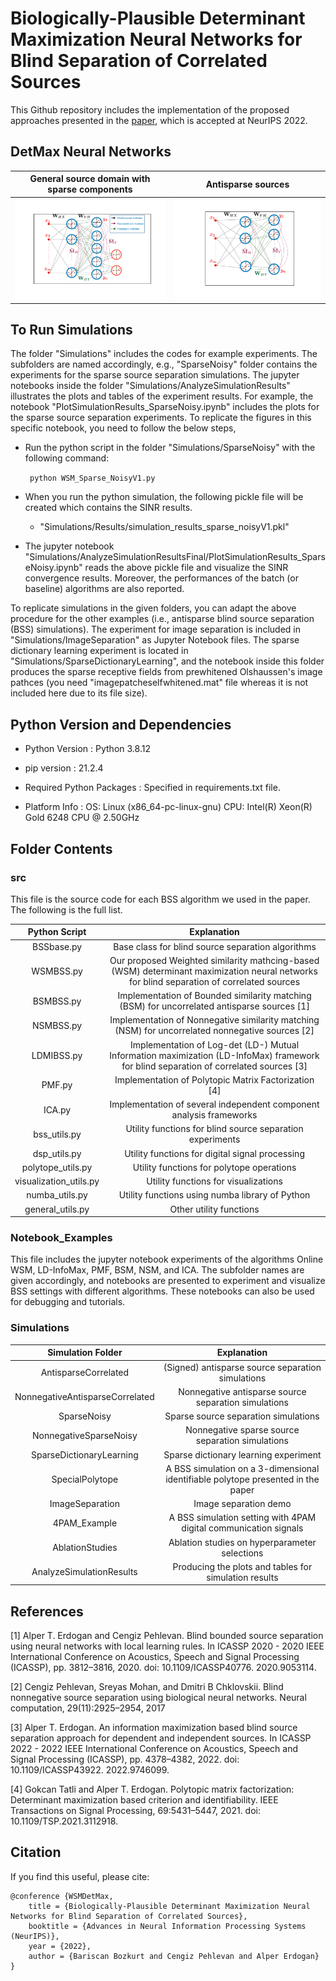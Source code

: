 # Biologically-Plausible Determinant Maximization Neural Networks for Blind Separation of Correlated Sources

This Github repository includes the implementation of the proposed approaches presented in the [paper](https://arxiv.org/abs/2209.12894), which is accepted at NeurIPS 2022.

## DetMax Neural Networks

General source domain with sparse components            |  Antisparse sources
:-------------------------:|:-------------------------:
![Sample Network Figures](./Figures/networkfigurenewsqueezed1.png)   |  ![Sample Network Figures](./Figures/NNantisparsesqueezed1.png)

## To Run Simulations

The folder "Simulations" includes the codes for example experiments. The subfolders are named accordingly, e.g., "SparseNoisy" folder contains the experiments for the sparse source separation simulations. The jupyter notebooks inside the folder "Simulations/AnalyzeSimulationResults" illustrates the plots and tables of the experiment results. For example, the notebook "PlotSimulationResults_SparseNoisy.ipynb" includes the plots for the sparse source separation experiments. To replicate the figures in this specific notebook, you need to follow the below steps,

 * Run the python script in the folder "Simulations/SparseNoisy" with the following command:

    ``` python WSM_Sparse_NoisyV1.py```

 * When you run the python simulation, the following pickle file will be created which contains the SINR results.

    * "Simulations/Results/simulation_results_sparse_noisyV1.pkl"

 * The jupyter notebook "Simulations/AnalyzeSimulationResultsFinal/PlotSimulationResults_SparseNoisy.ipynb" reads the above pickle file and visualize the SINR convergence results. Moreover, the performances of the batch (or baseline) algorithms are also reported.

To replicate simulations in the given folders, you can adapt the above procedure for the other examples (i.e., antisparse blind source separation (BSS) simulations). The experiment for image separation is included in "Simulations/ImageSeparation" as Jupyter Notebook files. The sparse dictionary learning experiment is located in "Simulations/SparseDictionaryLearning", and the notebook inside this folder produces the sparse receptive fields from prewhitened Olshaussen's image pathces (you need "imagepatcheselfwhitened.mat" file whereas it is not included here due to its file size).


## Python Version and Dependencies

* Python Version : Python 3.8.12

* pip version : 21.2.4

* Required Python Packages : Specified in requirements.txt file.

* Platform Info : OS: Linux (x86_64-pc-linux-gnu) CPU: Intel(R) Xeon(R) Gold 6248 CPU @ 2.50GHz

## Folder Contents

### src
This file is the source code for each BSS algorithm we used in the paper. The following is the full list.

Python Script         |  Explanation
:--------------------:|:-------------------------:
BSSbase.py            | Base class for blind source separation algorithms
WSMBSS.py             | Our proposed Weighted similarity mathcing-based (WSM) determinant maximization neural networks for blind separation of correlated sources
BSMBSS.py             | Implementation of Bounded similarity matching (BSM) for uncorrelated antisparse sources [1]
NSMBSS.py             | Implementation of Nonnegative similarity matching (NSM) for uncorrelated nonnegative sources [2]
LDMIBSS.py            | Implementation of Log-det (LD-) Mutual Information maximization (LD-InfoMax) framework for blind separation of correlated sources [3]
PMF.py                | Implementation of Polytopic Matrix Factorization [4]
ICA.py                | Implementation of several independent component analysis frameworks 
bss_utils.py          | Utility functions for blind source separation experiments
dsp_utils.py          | Utility functions for digital signal processing
polytope_utils.py     | Utility functions for polytope operations
visualization_utils.py| Utility functions for visualizations
numba_utils.py        | Utility functions using numba library of Python
general_utils.py      | Other utility functions

### Notebook_Examples
This file includes the jupyter notebook experiments of the algorithms Online WSM, LD-InfoMax, PMF, BSM, NSM, and ICA. The subfolder names are given accordingly, and notebooks are presented to experiment and visualize BSS settings with different algorithms. These notebooks can also be used for debugging and tutorials.

### Simulations


Simulation Folder                     |  Explanation
:------------------------------------:|:-------------------------:
AntisparseCorrelated                  | (Signed) antisparse source separation simulations
NonnegativeAntisparseCorrelated       | Nonnegative antisparse source separation simulations
SparseNoisy                           | Sparse source separation simulations
NonnegativeSparseNoisy                | Nonnegative sparse source separation simulations
SparseDictionaryLearning              | Sparse dictionary learning experiment
SpecialPolytope                       | A BSS simulation on a 3-dimensional identifiable polytope presented in the paper
ImageSeparation                       | Image separation demo
4PAM_Example                          | A BSS simulation setting with 4PAM digital communication signals
AblationStudies                       | Ablation studies on hyperparameter selections
AnalyzeSimulationResults              | Producing the plots and tables for simulation results

## References

[1] Alper T. Erdogan and Cengiz Pehlevan. Blind bounded source separation using neural networks
with local learning rules. In ICASSP 2020 - 2020 IEEE International Conference on Acoustics,
Speech and Signal Processing (ICASSP), pp. 3812–3816, 2020. doi: 10.1109/ICASSP40776.
2020.9053114.

[2] Cengiz Pehlevan, Sreyas Mohan, and Dmitri B Chklovskii. Blind nonnegative source separation
using biological neural networks. Neural computation, 29(11):2925–2954, 2017

[3] Alper T. Erdogan. An information maximization based blind source separation approach for dependent and independent sources. In ICASSP 2022 - 2022 IEEE International Conference on Acoustics, Speech and Signal Processing (ICASSP), pp. 4378–4382, 2022. doi: 10.1109/ICASSP43922.
2022.9746099.

[4] Gokcan Tatli and Alper T. Erdogan. Polytopic matrix factorization: Determinant maximization
based criterion and identifiability. IEEE Transactions on Signal Processing, 69:5431–5447, 2021.
doi: 10.1109/TSP.2021.3112918.

## Citation
If you find this useful, please cite:
```
@conference {WSMDetMax,
	title = {Biologically-Plausible Determinant Maximization Neural Networks for Blind Separation of Correlated Sources},
	booktitle = {Advances in Neural Information Processing Systems (NeurIPS)},
	year = {2022},
	author = {Bariscan Bozkurt and Cengiz Pehlevan and Alper Erdogan}
}
```